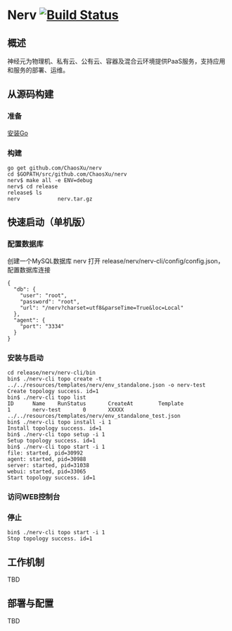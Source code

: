 # Nerv  [![Build Status](https://travis-ci.org/ChaosXu/nerv.svg?branch=master)](https://travis-ci.org/ChaosXu/nerv)

## 概述

神经元为物理机、私有云、公有云、容器及混合云环境提供PaaS服务，支持应用和服务的部署、运维。

## 从源码构建

### 准备

[安装Go](https://golang.org/doc/install)

### 构建

```shell
go get github.com/ChaosXu/nerv
cd $GOPATH/src/github.com/ChaosXu/nerv
nerv$ make all -e ENV=debug
nerv$ cd release
release$ ls
nerv            nerv.tar.gz
```

## 快速启动（单机版）

### 配置数据库
创建一个MySQL数据库 nerv
打开 release/nerv/nerv-cli/config/config.json，配置数据库连接

```shell
{
  "db": {
    "user": "root",
    "password": "root",
    "url": "/nerv?charset=utf8&parseTime=True&loc=Local"
  },
  "agent": {
    "port": "3334"
  }
}
```

### 安装与启动

```shell
cd release/nerv/nerv-cli/bin
bin$ ./nerv-cli topo create -t ../../resources/templates/nerv/env_standalone.json -o nerv-test
Create topology success. id=1
bin$ ./nerv-cli topo list
ID      Name    RunStatus       CreateAt        Template
1       nerv-test       0       XXXXX           ../../resources/templates/nerv/env_standalone_test.json
bin$ ./nerv-cli topo install -i 1
Install topology success. id=1
bin$ ./nerv-cli topo setup -i 1
Setup topology success. id=1
bin$ ./nerv-cli topo start -i 1
file: started, pid=30992
agent: started, pid=30988
server: started, pid=31038
webui: started, pid=33065
Start topology success. id=1
```

### 访问WEB控制台

### 停止

```shell
bin$ ./nerv-cli topo start -i 1
Stop topology success. id=1
```

## 工作机制

TBD

## 部署与配置

TBD

